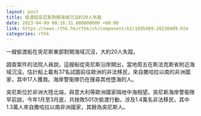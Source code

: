 ```yaml
---
layout: post
title: 偷渡船突尼斯對開海域沉沒約20人失蹤
date: 2023-04-09 00:16:31.000000000 +08:00
link: https://news.rthk.hk/rthk/ch/component/k2/1695469-20230409.htm
categories: rthk
---
```


一艘偷渡船在突尼斯東部對開海域沉沒，大約20人失蹤。

調查案件的法院人員說，這艘船從突尼斯沿岸開出，當地周五在斯法克斯省附近海域沉沒。估計船上載有37名試圖前往歐洲的非法移民，來自撒哈拉以南的非洲國家，其中17人獲救。海岸警衞隊仍在搜尋其他墮海的人。

突尼斯位於非洲大陸北端，與意大利等歐洲國家隔地中海相望。突尼斯海岸警衞隊早前說，今年1月至3月底，共挫敗501次偷渡行動，涉及1.4萬名非法移民，其中1.3萬人來自撒哈拉以南非洲國家，其餘為突尼斯人。
